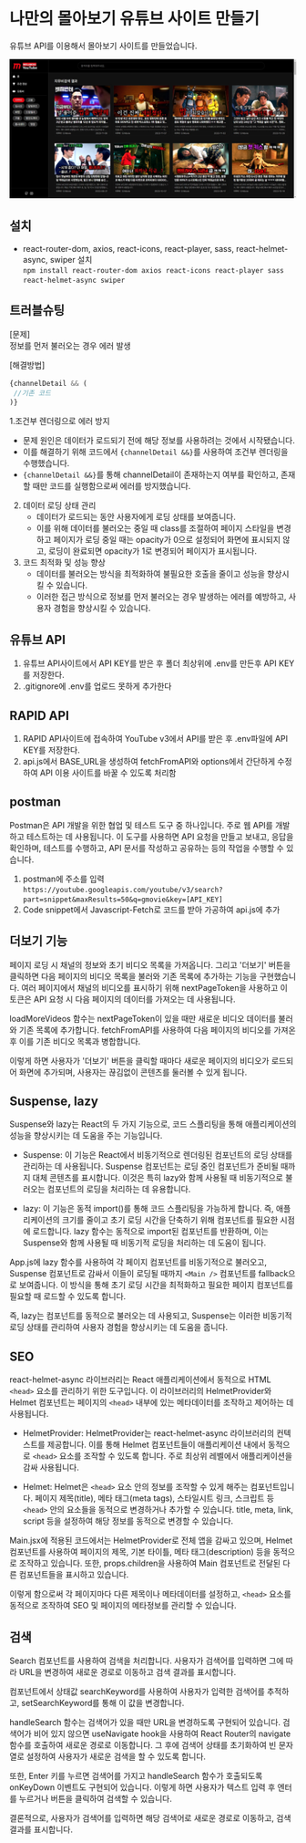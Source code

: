 # 나만의 몰아보기 유튜브 사이트 만들기
유튜브 API를 이용해서 몰아보기 사이트를 만들었습니다.
   
<img src="https://github.com/yunyoungsik/youtube-project/blob/main/src/assets/img/yutube_project-min.jpg" />

## 설치
- react-router-dom, axios, react-icons, react-player, sass, react-helmet-async, swiper 설치   
`npm install react-router-dom axios react-icons react-player sass react-helmet-async swiper`

## 트러블슈팅
[문제]   
정보를 먼저 불러오는 경우 에러 발생
   
[해결방법]   
```js
{channelDetail && (
 //기존 코드
)}
```
1.조건부 렌더링으로 에러 방지
   - 문제 원인은 데이터가 로드되기 전에 해당 정보를 사용하려는 것에서 시작됐습니다.
   - 이를 해결하기 위해 코드에서 `{channelDetail &&}`를 사용하여 조건부 렌더링을 수행했습니다.
   - `{channelDetail &&}`를 통해 channelDetail이 존재하는지 여부를 확인하고, 존재할 때만 코드를 실행함으로써 에러를 방지했습니다.
2. 데이터 로딩 상태 관리
   - 데이터가 로드되는 동안 사용자에게 로딩 상태를 보여줍니다.
   - 이를 위해 데이터를 불러오는 중일 때 class를 조절하여 페이지 스타일을 변경하고 페이지가 로딩 중일 때는 opacity가 0으로 설정되어 화면에 표시되지 않고, 로딩이 완료되면 opacity가 1로 변경되어 페이지가 표시됩니다.
3. 코드 최적화 및 성능 향상
   - 데이터를 불러오는 방식을 최적화하여 불필요한 호출을 줄이고 성능을 향상시킬 수 있습니다.
   - 이러한 접근 방식으로 정보를 먼저 불러오는 경우 발생하는 에러를 예방하고, 사용자 경험을 향상시킬 수 있습니다.


## 유튜브 API
1. 유튜브 API사이트에서 API KEY를 받은 후 폴더 최상위에 .env를 만든후 API KEY를 저장한다.
2. .gitignore에 .env를 업로드 못하게 추가한다

## RAPID API
1. RAPID API사이트에 접속하여 YouTube v3에서 API를 받은 후 .env파일에 API KEY를 저장한다.
2. api.js에서 BASE_URL을 생성하여 fetchFromAPI와 options에서 간단하게 수정하여 API 이용 사이트를 바꿀 수 있도록 처리함

## postman
Postman은 API 개발을 위한 협업 및 테스트 도구 중 하나입니다. 주로 웹 API를 개발하고 테스트하는 데 사용됩니다. 이 도구를 사용하면 API 요청을 만들고 보내고, 응답을 확인하며, 테스트를 수행하고, API 문서를 작성하고 공유하는 등의 작업을 수행할 수 있습니다.
   
1. postman에 주소를 입력 `https://youtube.googleapis.com/youtube/v3/search?part=snippet&maxResults=50&q=gmovie&key=[API_KEY]`
2. Code snippet에서 Javascript-Fetch로 코드를 받아 가공하여 api.js에 추가

## 더보기 기능
페이지 로딩 시 채널의 정보와 초기 비디오 목록을 가져옵니다. 그리고 '더보기' 버튼을 클릭하면 다음 페이지의 비디오 목록을 불러와 기존 목록에 추가하는 기능을 구현했습니다.
여러 페이지에서 채널의 비디오를 표시하기 위해 nextPageToken을 사용하고 이 토큰은 API 요청 시 다음 페이지의 데이터를 가져오는 데 사용됩니다.
   
loadMoreVideos 함수는 nextPageToken이 있을 때만 새로운 비디오 데이터를 불러와 기존 목록에 추가합니다. fetchFromAPI를 사용하여 다음 페이지의 비디오를 가져온 후 이를 기존 비디오 목록과 병합합니다.
   
이렇게 하면 사용자가 '더보기' 버튼을 클릭할 때마다 새로운 페이지의 비디오가 로드되어 화면에 추가되며, 사용자는 끊김없이 콘텐츠를 둘러볼 수 있게 됩니다.

## Suspense, lazy
Suspense와 lazy는 React의 두 가지 기능으로, 코드 스플리팅을 통해 애플리케이션의 성능을 향상시키는 데 도움을 주는 기능입니다.
   
- Suspense: 이 기능은 React에서 비동기적으로 렌더링된 컴포넌트의 로딩 상태를 관리하는 데 사용됩니다. Suspense 컴포넌트는 로딩 중인 컴포넌트가 준비될 때까지 대체 콘텐츠를 표시합니다. 이것은 특히 lazy와 함께 사용될 때 비동기적으로 불러오는 컴포넌트의 로딩을 처리하는 데 유용합니다.
   
- lazy: 이 기능은 동적 import()를 통해 코드 스플리팅을 가능하게 합니다. 즉, 애플리케이션의 크기를 줄이고 초기 로딩 시간을 단축하기 위해 컴포넌트를 필요한 시점에 로드합니다. lazy 함수는 동적으로 import된 컴포넌트를 반환하며, 이는 Suspense와 함께 사용될 때 비동기적 로딩을 처리하는 데 도움이 됩니다.
   
App.js에 lazy 함수를 사용하여 각 페이지 컴포넌트를 비동기적으로 불러오고, Suspense 컴포넌트로 감싸서 이들이 로딩될 때까지 `<Main />` 컴포넌트를 fallback으로 보여줍니다. 이 방식을 통해 초기 로딩 시간을 최적화하고 필요한 페이지 컴포넌트를 필요할 때 로드할 수 있도록 합니다.
   
즉, lazy는 컴포넌트를 동적으로 불러오는 데 사용되고, Suspense는 이러한 비동기적 로딩 상태를 관리하여 사용자 경험을 향상시키는 데 도움을 줍니다.

## SEO
react-helmet-async 라이브러리는 React 애플리케이션에서 동적으로 HTML `<head>` 요소를 관리하기 위한 도구입니다. 이 라이브러리의 HelmetProvider와 Helmet 컴포넌트는 페이지의 `<head>` 내부에 있는 메타데이터를 조작하고 제어하는 데 사용됩니다.
   
- HelmetProvider: HelmetProvider는 react-helmet-async 라이브러리의 컨텍스트를 제공합니다. 이를 통해 Helmet 컴포넌트들이 애플리케이션 내에서 동적으로 `<head>` 요소를 조작할 수 있도록 합니다. 주로 최상위 레벨에서 애플리케이션을 감싸 사용됩니다.

- Helmet: Helmet은 `<head>` 요소 안의 정보를 조작할 수 있게 해주는 컴포넌트입니다. 페이지 제목(title), 메타 태그(meta tags), 스타일시트 링크, 스크립트 등 `<head>` 안의 요소들을 동적으로 변경하거나 추가할 수 있습니다. title, meta, link, script 등을 설정하여 해당 정보를 동적으로 변경할 수 있습니다.

Main.jsx에 적용된 코드에서는 HelmetProvider로 전체 앱을 감싸고 있으며, Helmet 컴포넌트를 사용하여 페이지의 제목, 기본 타이틀, 메타 태그(description) 등을 동적으로 조작하고 있습니다. 또한, props.children을 사용하여 Main 컴포넌트로 전달된 다른 컴포넌트들을 표시하고 있습니다.
   
이렇게 함으로써 각 페이지마다 다른 제목이나 메타데이터를 설정하고, `<head>` 요소를 동적으로 조작하여 SEO 및 페이지의 메타정보를 관리할 수 있습니다.
   
## 검색
Search 컴포넌트를 사용하여 검색을 처리합니다. 사용자가 검색어를 입력하면 그에 따라 URL을 변경하여 새로운 경로로 이동하고 검색 결과를 표시합니다.
   
컴포넌트에서 상태값 searchKeyword를 사용하여 사용자가 입력한 검색어를 추적하고, setSearchKeyword를 통해 이 값을 변경합니다.
   
handleSearch 함수는 검색어가 있을 때만 URL을 변경하도록 구현되어 있습니다. 검색어가 비어 있지 않으면 useNavigate hook을 사용하여 React Router의 navigate 함수를 호출하여 새로운 경로로 이동합니다. 그 후에 검색어 상태를 초기화하여 빈 문자열로 설정하여 사용자가 새로운 검색을 할 수 있도록 합니다.
   
또한, Enter 키를 누르면 검색어를 가지고 handleSearch 함수가 호출되도록 onKeyDown 이벤트도 구현되어 있습니다. 이렇게 하면 사용자가 텍스트 입력 후 엔터를 누르거나 버튼을 클릭하여 검색할 수 있습니다.
   
결론적으로, 사용자가 검색어를 입력하면 해당 검색어로 새로운 경로로 이동하고, 검색 결과를 표시합니다.
